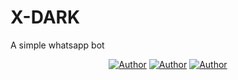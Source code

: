 # X-DARK
A simple whatsapp bot
<p align="center">
<a title="Author" src="https://img.shields.io/badge/CHANNEL-black?style=for-the-badge&logo=whatsapp"></a> <a href="https://wa.me/94773824266"><img title="Author" src="https://img.shields.io/badge/CHAT US-black?style=for-the-badge&logo=whatsapp"></a>
  <a title="Author" src="https://img.shields.io/badge/CHANNEL-black?style=for-the-badge&logo=whatsapp"></a> <a href="https://wa.me/94713562428"><img title="Author" src="https://img.shields.io/badge/CHAT US-black?style=for-the-badge&logo=whatsapp"></a>
<a href="https://github.com/X-DARK-HOME"><img
title="Author" src="https://img.shields.io/badge/X--DARK-brightgreen?style=for-the-badge&logo=github&logoSize=auto&color=black&cacheSeconds=3600&link=%3Cimg%3E"></a
</p>
